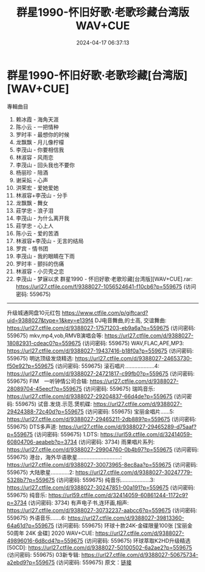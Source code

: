 ﻿---
title: 群星1990-怀旧好歌·老歌珍藏台湾版WAV+CUE
date: 2024-04-17 06:37:13
categories: WAV车载音乐、镜像
tags: 华语中文
---
# 群星1990-怀旧好歌·老歌珍藏[台湾版][WAV+CUE]

專輯曲目
01. 赖冰霞 - 海角天涯
02. 陈小云 - 一把情种
03. 罗时丰 - 最想你的时候
04. 龙飘飘 - 月儿像柠檬
05. 李茂山 - 你要相信我
06. 林淑容 - 风雨恋
07. 李茂山 - 回头我也不要你
08. 杨丽珍 - 陪酒
09. 谢采妘 - 心声
10. 洪荣宏 - 爱她爱她
11. 林淑容+李茂山 - 分手
12. 龙飘飘 - 舞女
13. 莊学忠 - 浪子泪
14. 李茂山 - 为什么离开我
15. 莊学忠 - 心上人
16. 陈小云 - 爱的苦酒
17. 林淑容+李茂山 - 无言的结局
18. 罗宾 - 情书团
19. 李茂山 - 我的眼睛在下雨
20. 罗时丰 - 颤抖的伤痛
21. 林淑容 - 小贝壳之恋
22. 李茂山 - 梦寐以求
群星1990 - 怀旧好歌·老歌珍藏[台湾版][WAV+CUE].rar: https://url27.ctfile.com/f/9388027-1056524641-f10cb6?p=559675
(访问密码: 559675)
***********************************************************
升级城通网盘10元红包 https://www.ctfile.com/p/giftcard?uid=9388027&type=1&key=e139f4
DJ电音舞曲,的士高, 交谊舞曲: https://url27.ctfile.com/d/9388027-17571203-eb9a6a?p=559675
(访问密码: 559675)
mkv,mp4,vob,RMVB演唱会等: https://url27.ctfile.com/d/9388027-18082931-cdeac0?p=559675
(访问密码: 559675)
WAV,FLAC,APE,MP3: https://url27.ctfile.com/d/9388027-19437416-b18f0a?p=559675
(访问密码: 559675)
明达顶级发烧精选: https://url27.ctfile.com/d/9388027-24653730-f50e92?p=559675
(访问密码: 559675)
滚石唱片...................4: https://url27.ctfile.com/d/9388027-24721817-c99fb0?p=559675
(访问密码: 559675)
FIM　一听钟情公司合辑: https://url27.ctfile.com/d/9388027-28089704-45eecf?p=559675
(访问密码: 559675)
瑞鸣音乐: https://url27.ctfile.com/d/9388027-29204837-66d4de?p=559675
(访问密码: 559675)
试音.发烧.示范.煲机碟: https://url27.ctfile.com/d/9388027-29424388-72c40d?p=559675
(访问密码: 559675)
宝丽金唱片......5: https://url27.ctfile.com/d/9388027-29465211-2db889?p=559675
(访问密码: 559675)
DTS多声道: https://url27.ctfile.com/d/9388027-29465289-d75aaf?p=559675
(访问密码: 559675)
1.DTS: https://url59.ctfile.com/d/32414059-60804706-aeabeb?p=3734
(访问密码: 3734)
雨果唱片系列: https://url27.ctfile.com/d/9388027-29904760-0b4b97?p=559675
(访问密码: 559675)
港台，海外华语歌星............................: https://url27.ctfile.com/d/9388027-30073965-8ec8aa?p=559675
(访问密码: 559675)
大陆歌星............2: https://url27.ctfile.com/d/9388027-30247779-5328b7?p=559675
(访问密码: 559675)
纯音乐...................3: https://url27.ctfile.com/d/9388027-30247851-00a191?p=559675
(访问密码: 559675)
纯音乐: https://url59.ctfile.com/d/32414059-60861244-1172c9?p=3734
(访问密码: 3734)
有声电子书,连环画,相声: https://url27.ctfile.com/d/9388027-30732237-aabcc6?p=559675
(访问密码: 559675)
外语音乐.......6: https://url27.ctfile.com/d/9388027-39813360-64a61d?p=559675
(访问密码: 559675)
环球十款24K-金碟限量100张 [宝丽金50周年 24K 金碟] 2020 WAV+CUE: https://url27.ctfile.com/d/9388027-49896016-6d8cd4?p=559675
(访问密码: 559675)
环球萃取K2HD升级精选[50CD]: https://url27.ctfile.com/d/9388027-50100502-6a2ae2?p=559675
(访问密码: 559675)
03新专辑: https://url27.ctfile.com/d/9388027-50675734-a2ebd9?p=559675
(访问密码: 559675)
原文：[链接](https://blog.sina.com.cn/s/blog_1647c7e760103156s.html)